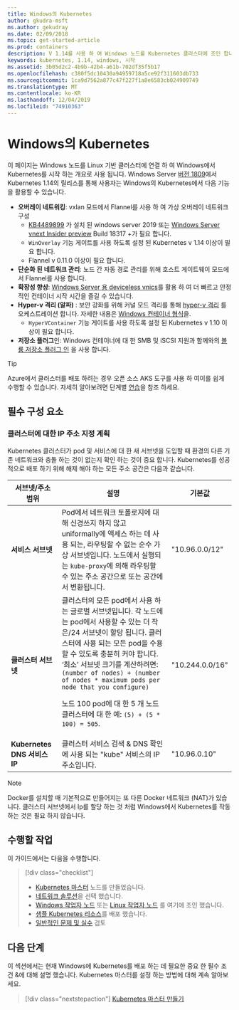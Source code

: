 ```yaml
---
title: Windows의 Kubernetes
author: gkudra-msft
ms.author: gekudray
ms.date: 02/09/2018
ms.topic: get-started-article
ms.prod: containers
description: V 1.14를 사용 하 여 Windows 노드를 Kubernetes 클러스터에 조인 합니다.
keywords: kubernetes, 1.14, windows, 시작
ms.assetid: 3b05d2c2-4b9b-42b4-a61b-702df35f5b17
ms.openlocfilehash: c380f5dc10430a94959718a5ce92f311603db733
ms.sourcegitcommit: 1ca9d7562a877c47f227f1a8e6583cb024909749
ms.translationtype: MT
ms.contentlocale: ko-KR
ms.lasthandoff: 12/04/2019
ms.locfileid: "74910363"
---
```

# <a name="kubernetes-on-windows"></a>Windows의 Kubernetes

이 페이지는 Windows 노드를 Linux 기반 클러스터에 연결 하 여 Windows에서 Kubernetes를 시작 하는 개요로 사용 됩니다. Windows Server [버전 1809](https://docs.microsoft.com/windows-server/get-started/whats-new-in-windows-server-1809#container-networking-with-kubernetes)에서 Kubernetes 1.14의 릴리스를 통해 사용자는 Windows의 Kubernetes에서 다음 기능을 활용할 수 있습니다.

- **오버레이 네트워킹**: vxlan 모드에서 Flannel를 사용 하 여 가상 오버레이 네트워크 구성
    - [KB4489899](https://support.microsoft.com/help/4489899) 가 설치 된 windows server 2019 또는 [Windows Server vnext Insider preview](https://blogs.windows.com/windowsexperience/tag/windows-insider-program/) Build 18317 +가 필요 합니다.
    - `WinOverlay` 기능 게이트를 사용 하도록 설정 된 Kubernetes v 1.14 이상이 필요 합니다.
    - Flannel v 0.11.0 이상이 필요 합니다.
- **단순화 된 네트워크 관리**: 노드 간 자동 경로 관리를 위해 호스트 게이트웨이 모드에서 Flannel를 사용 합니다.
- **확장성 향상**: [Windows Server 용 deviceless vnics](https://techcommunity.microsoft.com/t5/Networking-Blog/Network-start-up-and-performance-improvements-in-Windows-10/ba-p/339716)를 활용 하 여 더 빠르고 안정적인 컨테이너 시작 시간을 즐길 수 있습니다.
- **Hyper-v 격리 (알파)** : 보안 강화를 위해 커널 모드 격리를 통해 [hyper-v 격리](https://kubernetes.io/docs/getting-started-guides/windows/#hyper-v-containers) 를 오케스트레이션 합니다. 자세한 내용은 [Windows 컨테이너 형식](https://docs.microsoft.com/virtualization/windowscontainers/about/#windows-container-types)을.
    - `HyperVContainer` 기능 게이트를 사용 하도록 설정 된 Kubernetes v 1.10 이상이 필요 합니다.
- **저장소 플러그**인: Windows 컨테이너에 대 한 SMB 및 iSCSI 지원과 함께와의 [볼륨 저장소 플러그 인](https://github.com/Microsoft/K8s-Storage-Plugins) 을 사용 합니다.

>[!TIP]
>Azure에서 클러스터를 배포 하려는 경우 오픈 소스 AKS 도구를 사용 하 여이를 쉽게 수행할 수 있습니다. 자세히 알아보려면 단계별 [연습](https://github.com/Azure/aks-engine/blob/master/docs/topics/windows.md)을 참조 하세요.

## <a name="prerequisites"></a>필수 구성 요소

### <a name="plan-ip-addressing-for-your-cluster"></a>클러스터에 대한 IP 주소 지정 계획

<a name="definitions"></a>Kubernetes 클러스터가 pod 및 서비스에 대 한 새 서브넷을 도입할 때 환경의 다른 기존 네트워크와 충돌 하는 것이 없는지 확인 하는 것이 중요 합니다. Kubernetes를 성공적으로 배포 하기 위해 해제 해야 하는 모든 주소 공간은 다음과 같습니다.

| 서브넷/주소 범위 | 설명 | 기본값 |
| --------- | ------------- | ------------- |
| <a name="service-subnet-def"></a>**서비스 서브넷** | Pod에서 네트워크 토폴로지에 대해 신경쓰지 하지 않고 uniformally에 액세스 하는 데 사용 되는, 라우팅할 수 없는 순수 가상 서브넷입니다. 노드에서 실행되는 `kube-proxy`에 의해 라우팅할 수 있는 주소 공간으로 또는 공간에서 변환됩니다. | "10.96.0.0/12" |
| <a name="cluster-subnet-def"></a>**클러스터 서브넷** |  클러스터의 모든 pod에서 사용 하는 글로벌 서브넷입니다. 각 노드에는 pod에서 사용할 수 있는 더 작은/24 서브넷이 할당 됩니다. 클러스터에 사용 되는 모든 pod을 수용할 수 있도록 충분히 커야 합니다. ‘최소’ 서브넷 크기를 계산하려면: `(number of nodes) + (number of nodes * maximum pods per node that you configure)` <p/>노드 100 pod에 대 한 5 개 노드 클러스터에 대 한 예: `(5) + (5 *  100) = 505`.  | "10.244.0.0/16" |
| **Kubernetes DNS 서비스 IP** | 클러스터 서비스 검색 & DNS 확인에 사용 되는 "kube" 서비스의 IP 주소입니다. | "10.96.0.10" |

> [!NOTE]
> Docker를 설치할 때 기본적으로 만들어지는 또 다른 Docker 네트워크 (NAT)가 있습니다. 클러스터 서브넷에서 Ip를 할당 하는 것 처럼 Windows에서 Kubernetes를 작동 하는 것은 필요 하지 않습니다.

## <a name="what-you-will-accomplish"></a>수행할 작업

이 가이드에서는 다음을 수행합니다.

> [!div class="checklist"]
> * [Kubernetes 마스터](./creating-a-linux-master.md) 노드를 만들었습니다.  
> * [네트워크 솔루션](./network-topologies.md)을 선택 했습니다.  
> * [Windows 작업자 노드](./joining-windows-workers.md) 또는 [Linux 작업자 노드](./joining-linux-workers.md) 를 여기에 조인 했습니다.  
> * [샘플 Kubernetes 리소스](./deploying-resources.md)를 배포 했습니다.  
> * [일반적인 문제 및 실수](./common-problems.md) 검토

## <a name="next-steps"></a>다음 단계

이 섹션에서는 현재 Windows에 Kubernetes를 배포 하는 데 필요한 중요 한 필수 조건 &에 대해 설명 했습니다. Kubernetes 마스터를 설정 하는 방법에 대해 계속 알아보세요.

>[!div class="nextstepaction"]
>[Kubernetes 마스터 만들기](./creating-a-linux-master.md)
